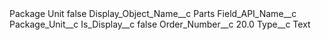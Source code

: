 <?xml version="1.0" encoding="UTF-8"?>
<CustomMetadata xmlns="http://soap.sforce.com/2006/04/metadata" xmlns:xsi="http://www.w3.org/2001/XMLSchema-instance" xmlns:xsd="http://www.w3.org/2001/XMLSchema">
    <label>Package Unit</label>
    <protected>false</protected>
    <values>
        <field>Display_Object_Name__c</field>
        <value xsi:type="xsd:string">Parts</value>
    </values>
    <values>
        <field>Field_API_Name__c</field>
        <value xsi:type="xsd:string">Package_Unit__c</value>
    </values>
    <values>
        <field>Is_Display__c</field>
        <value xsi:type="xsd:boolean">false</value>
    </values>
    <values>
        <field>Order_Number__c</field>
        <value xsi:type="xsd:double">20.0</value>
    </values>
    <values>
        <field>Type__c</field>
        <value xsi:type="xsd:string">Text</value>
    </values>
</CustomMetadata>
